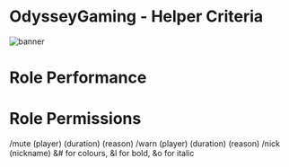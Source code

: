 # OdysseyGaming - Helper Criteria 
![banner](https://cdn.discordapp.com/attachments/296281857232732161/923334275242283079/unknown.png)
# Role Performance




# Role Permissions

/mute (player) (duration) (reason)
/warn (player) (duration) (reason)
/nick (nickname) &# for colours, &l for bold, &o for italic
